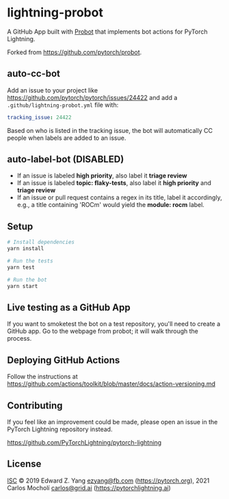 # lightning-probot

A GitHub App built with [Probot](https://github.com/probot/probot) that implements bot actions for PyTorch Lightning.

Forked from https://github.com/pytorch/probot.

## auto-cc-bot

Add an issue to your project like https://github.com/pytorch/pytorch/issues/24422
and add a `.github/lightning-probot.yml` file with:

```yml
tracking_issue: 24422
```

Based on who is listed in the tracking issue, the bot will automatically
CC people when labels are added to an issue.

## auto-label-bot (DISABLED)

* If an issue is labeled **high priority**, also label it
  **triage review**
* If an issue is labeled **topic: flaky-tests**, also label it
  **high priority** and **triage review**
* If an issue or pull request contains a regex in its title, label
  it accordingly, e.g., a title containing 'ROCm' would yield the
  **module: rocm** label.

## Setup

```sh
# Install dependencies
yarn install

# Run the tests
yarn test

# Run the bot
yarn start
```

## Live testing as a GitHub App

If you want to smoketest the bot on a test repository, you'll need to
create a GitHub app.  Go to the webpage from probot; it will walk
through the process.

## Deploying GitHub Actions

Follow the instructions at
https://github.com/actions/toolkit/blob/master/docs/action-versioning.md

## Contributing

If you feel like an improvement could be made, please open an issue in the PyTorch Lightning repository instead.

https://github.com/PyTorchLightning/pytorch-lightning

## License

[ISC](LICENSE) © 2019 Edward Z. Yang <ezyang@fb.com> (https://pytorch.org), 2021 Carlos Mocholí <carlos@grid.ai> (https://pytorchlightning.ai)
